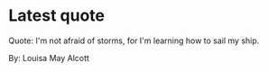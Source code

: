 # Latest quote 

Quote: I'm not afraid of storms, for I'm learning how to sail my ship. 

By: Louisa May Alcott